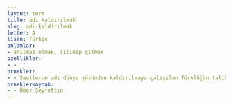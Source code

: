 ```yaml
---
layout: term
title: adı kaldırılmak
slug: adi-kaldirilmak
letter: A
lisan: Türkçe
anlamlar:
- anılmaz olmak, silinip gitmek
ozellikler:
- - ''
ornekler:
- - Saatlerce adı dünya yüzünden kaldırılmaya çalışılan Türklüğün talihini düşünürdüm.
orneklerkaynak:
- - Ömer Seyfettin
---
```

